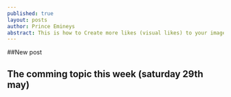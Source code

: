 ```yaml
---
published: true
layout: posts
author: Prince Emineys
abstract: This is how to Create more likes (visual likes) to your image on Instagram by using Gramblr tool
---
```

##New post

## The comming topic this week (saturday 29th may)
